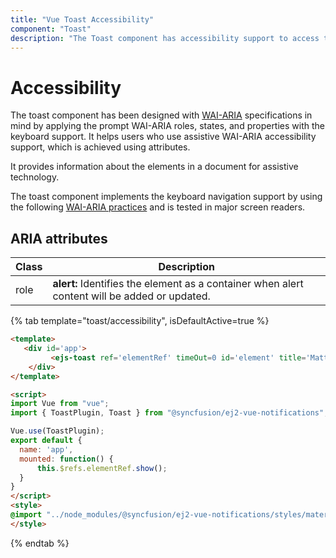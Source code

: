 ```yaml
---
title: "Vue Toast Accessibility"
component: "Toast"
description: "The Toast component has accessibility support to access the features via keyboard, screen readers, or other assistive technology devices."
---
```


# Accessibility

The toast component has been designed with [WAI-ARIA](https://www.w3.org/TR/wai-aria/) specifications in mind by applying the prompt WAI-ARIA roles, states, and properties with the keyboard support. It helps users who use assistive WAI-ARIA accessibility support, which is achieved using attributes.

It provides information about the elements in a document for assistive technology.

The toast component implements the keyboard navigation support by using the following [WAI-ARIA practices](https://www.w3.org/TR/wai-aria-practices/) and is tested in major screen readers.

## ARIA attributes

<!-- markdownlint-disable MD033 -->

| Class | Description |
| -------- | -------- |
| role | <b>alert:</b> Identifies the element as a container when alert content will be added or updated. |

{% tab template="toast/accessibility", isDefaultActive=true %}

```html
<template>
   <div id='app'>
         <ejs-toast ref='elementRef' timeOut=0 id='element' title='Matt sent you a friend request' content='You have a new friend request yet to accept'></ejs-toast>
    </div>
</template>

<script>
import Vue from "vue";
import { ToastPlugin, Toast } from "@syncfusion/ej2-vue-notifications";

Vue.use(ToastPlugin);
export default {
  name: 'app',
  mounted: function() {
      this.$refs.elementRef.show();
  }
}
</script>
<style>
@import "../node_modules/@syncfusion/ej2-vue-notifications/styles/material.css";
</style>

```

{% endtab %}